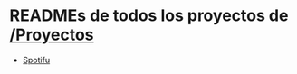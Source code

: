 # READMEs de todos los proyectos de [/Proyectos](https://leonidasesteban.com/proyectos)

- [Spotifu](./Spotifu) 
